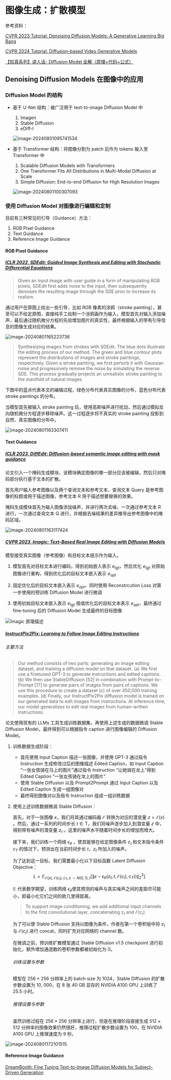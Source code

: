 # 图像生成：扩散模型

参考资料：

[CVPR 2023 Tutorial: Denoising Diffusion Models: A Generative Learning Big Bang](https://cvpr2023-tutorial-diffusion-models.github.io/)

[CVPR 2024 Tutorial: Diffusion-based Video Generative Models](https://showlab.github.io/cvpr2024-tutorial-video-diffusion-models/)

[【较真系列】讲人话-  Diffusion Model 全解（原理+代码+公式）](https://www.bilibili.com/video/BV19H4y1G73r/?spm_id_from=333.880.my_history.page.click&vd_source=f7612ffc8ec6f523824661106b4c304f)

## Denoising Diffusion Models 在图像中的应用

### Diffusion Model 的结构

- 基于 U-Net 结构：被广泛用于 text-to-image Diffusion Model 中

  1. Imagen
  2. Stable Diffusion
  3. eDiff-I

  ![image-20240801095741534](https://raw.githubusercontent.com/bonjour-npy/Image-Hosting-Service/main/typora_imagesimage-20240801095741534.png)

- 基于 Transformer 结构：将图像分割为 patch 后作为 tokens 输入至 Transformer 中

  1. Scalable Diffusion Models with Transformers
  2. One Transformer Fits All Distributions in Multi-Modal Diffusion at Scale
  3. Simple Diffusion: End-to-end Diffusion for High Resolution Images

  ![image-20240801100307093](https://raw.githubusercontent.com/bonjour-npy/Image-Hosting-Service/main/typora_imagesimage-20240801100307093.png)

### 使用 Diffusion Model 对图像进行编辑和定制

目前有三种常见的引导（Guidance）方法：

1. RGB Pixel Guidance
2. Text Guidance
3. Reference Image Guidance

#### RGB Pixel Guidance

##### [ICLR 2022, SDEdit: Guided Image Synthesis and Editing with Stochastic Differential Equations](https://arxiv.org/abs/2108.01073)

> Given an input image with user guide in a form of manipulating RGB pixels, SDEdit first adds noise to the input, then subsequently denoises the resulting image through the SDE prior to increase its realism.

通过用户在原图上给出一些引导，比如 RGB 像素的涂鸦（stroke painting），甚至可以不给定原图，直接纯手工绘制一个涂鸦画作为输入，模型首先对输入添加噪声，最后通过随机微分方程的先验增加图片的真实性，最终根据输入的带有引导信息的图像生成对应的结果。

![image-20240801165223736](https://raw.githubusercontent.com/bonjour-npy/Image-Hosting-Service/main/typora_imagesimage-20240801165223736.png)

> Synthesizing images from strokes with SDEdit. The blue dots illustrate the editing process of our method. The green and blue contour plots represent the distributions of images and stroke paintings, respectively. Given a stroke painting, we first perturb it with Gaussian noise and progressively remove the noise by simulating the reverse SDE. This process gradually projects an unrealistic stroke painting to the manifold of natural images.

下图中的蓝点代表本文的编辑过程，绿色分布代表真实图像的分布，蓝色分布代表 stroke paintings 的分布。

当模型首先被输入 stroke painting 后，使用高斯噪声进行扰动，然后通过模拟反向随机微分方程逐步移除噪声。这一过程逐步将不真实的 stroke painting 投影到自然、真实图像的分布中。

![image-20240801163307411](https://raw.githubusercontent.com/bonjour-npy/Image-Hosting-Service/main/typora_imagesimage-20240801163307411.png)

#### Text Guidance

##### [ICLR 2023, DiffEdit: Diffusion-based semantic image editing with mask guidance](https://arxiv.org/abs/2210.11427)

论文引入一个掩码生成模块，该模块确定图像的哪一部分应该被编辑，然后只对掩码部分执行基于文本的扩散。

首先用户输入参考图像以及两个查询文本和参考文本，查询文本 Query 是参考图像的标题或用于描述图像，参考文本 R 用于描述想要替换的效果。

掩码生成模块首先为输入图像添加噪声，并进行两次去噪，一次通过参考文本 R 进行，一次通过查询文本 Q 进行，并根据去噪结果的差异推导出参考图像中的掩码区域。

![image-20240801163117424](https://raw.githubusercontent.com/bonjour-npy/Image-Hosting-Service/main/typora_imagesimage-20240801163117424.png)

##### [CVPR 2023, Imagic: Text-Based Real Image Editing with Diffusion Models](https://arxiv.org/abs/2210.09276)

模型接受真实图像（参考图像）和目标文本提示作为输入。

1. 模型首先对目标文本进行编码，得到初始嵌入表示 $e_{tgt}$，然后优化 $e_{tgt}$ 对原始图像进行重构，得到优化后的目标文本嵌入表示 $e_{opt}$

2. 固定优化后的目标文本嵌入表示 $e_{opt}$​，同时使用 Reconstrcution Loss 对第一步使用的预训练 Diffusion Model 进行微调

3. 使用初始目标文本嵌入表示 $e_{tgt}$ 插值优化后的目标文本表示 $e_{opt}$，最终通过 fine-tuning 后的 Diffusion Model 生成最终的目标图像

![Imagic 原理描述](https://raw.githubusercontent.com/bonjour-npy/Image-Hosting-Service/main/typora_imagesa63ebdaaf7691f50349d43fa374fe69e.png)

##### [InstructPix2Pix: Learning to Follow Image Editing Instructions](https://arxiv.org/pdf/2211.09800)

###### 主要方法

> Our method consists of two parts: generating an image editing dataset, and training a diffusion model on that dataset. (a) We first use a finetuned GPT-3 to generate instructions and edited captions. (b) We then use StableDiffusion [52] in combination with Prompt-to-Prompt [17] to generate pairs of images from pairs of captions. We use this procedure to create a dataset (c) of over 450,000 training examples. (d) Finally, our InstructPix2Pix diffusion model is trained on our generated data to edit images from instructions. At inference time, our model generalizes to edit real images from human-written instructions.

论文使用现有的 LLMs 工具生成训练数据集，再使用上述生成的数据微调 Stable Diffusion Model，最终得到可以根据指令 caption 进行图像编辑的 Diffusion Model。

1. 训练数据生成阶段：

   - 首先使用 Input Caption 描述一张图像，并使用 GPT-3 通过指令 Instruction 生成修改过后的图像描述 Edited Caption，如 Input Caption “一张女孩骑在马上的图片”通过指令 Instruction “让她骑在龙上”得到 Edited Caption “一张女孩骑在龙上的图片”
   - 使用 Stable Diffusion 以及 Prompt2Prompt 通过 Input Caption 以及 Edited Caption 生成一组图像对
   - 最终得到图像对以及指令 Instruction 组成一组训练数据

2. 使用上述训练数据微调 Stable Diffusion：

   首先，对于一张图像 $x$，我们将其通过编码器 $\mathcal{E}$ 转换为对应的潜变量 $z=\mathcal{E}(x)$ 。然后，通过一系列的时间步长 $t \in \mathrm{T}$，我们将噪声逐步加入到潜变量 $z$ 中，得到带有噪声的潜变量 $z_t$ 。这里的噪声水平随着时间步长的增加而增大。

   接下来，我们训练一个网络 $\epsilon_\theta$ ，使其能够在给定图像条件 $c_I$ 和文本指令条件 $c_T$ 的情况下，预测出在当前时间步长 $t$，$z_t$ 所加入的噪声。

   为了达到这一目标，我们需要最小化以下目标函数 Latent Diffusion Objective：
   $$
   \left.L=\mathbb{E}_{\mathcal{E}(x), \mathcal{E}\left(c_I\right), c_T, \varepsilon \sim N(0,1), t}\left[\| \varepsilon-\epsilon_\theta\left(z_t, t, \mathcal{E}\left(c_I\right), c_T\right)\right) \|_2^2\right]
   $$

   $\mathbb{E}$ 代表数学期望，训练网络 $\epsilon_\theta$​​ 使其预测的噪声与真实噪声之间的差距尽可能小，即最小化它们之间的欧几里得距离。

   > To support image conditioning, we add additional input channels to the first convolutional layer, concatenating $z_t$ and $\mathcal{E}(c_I)$.

   为了可以使 Stable Diffusion 支持以图像为条件，作者在第一个卷积层中将 $z_t$ 与 $\mathcal{E}(c_I)$​​​ 进行 concat，同时扩充对应网络的 channel 数。

   在微调之前，预训练扩散模型通过 Stable Diffusion v1.5 checkpoint 进行初始化，额外增加通道数的卷积参数都被初始化为 0。

   ###### 训练设置与参数

   模型在 $256 \times 256$​ 分辨率上的 batch size 为 1024，Stable Diffusion 的扩散步数设置为 10, 000，在 8 张 40 GB 显存的 NVIDIA A100 GPU 上训练了 25.5 小时。

   ###### 推理设置与参数

   虽然训练过程在 $256 \times 256$ 分辨率上进行，但是在推理阶段直接生成 $512 \times 512$ 分辨率的图像效果仍然很好，推理过程扩散步数设置为 100，在 NVIDIA A100 GPU 上推理速度为 9 秒。 

![image-20240801172101515](https://raw.githubusercontent.com/bonjour-npy/Image-Hosting-Service/main/typora_imagesimage-20240801172101515.png)

#### Reference Image Guidance

[DreamBooth: Fine Tuning Text-to-Image Diffusion Models for Subject-Driven Generation](https://arxiv.org/pdf/2208.12242)
